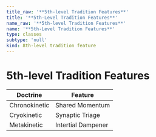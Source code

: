```yaml
---
title_raw: '**5th-level Tradition Features**'
title: '**5th-Level Tradition Features**'
name_raw: '**5th-level Tradition Features**'
name: '**5th-Level Tradition Features**'
type: classes
subtype: 'null'
kind: 8th-level tradition feature
---
```


# **5th-level Tradition Features**

| Doctrine      | Feature            |
| ------------- | ------------------ |
| Chronokinetic | Shared Momentum    |
| Cryokinetic   | Synaptic Triage    |
| Metakinetic   | Intertial Dampener |
